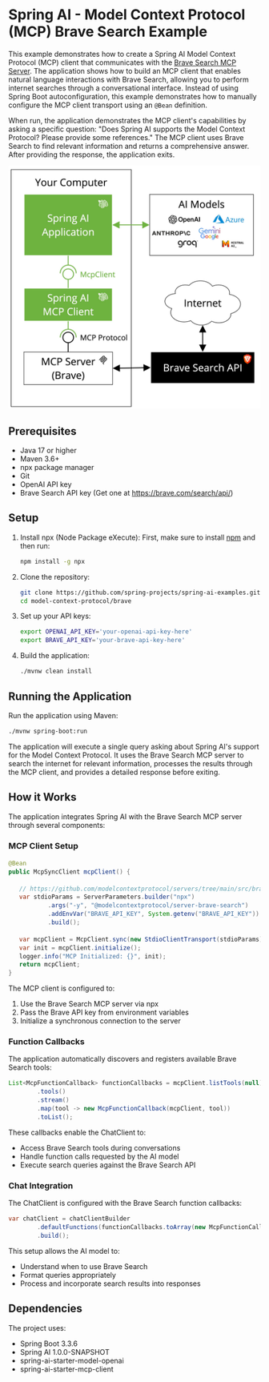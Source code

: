# Spring AI - Model Context Protocol (MCP) Brave Search Example

This example demonstrates how to create a Spring AI Model Context Protocol (MCP) client that communicates with the [Brave Search MCP Server](https://github.com/modelcontextprotocol/servers/tree/main/src/brave-search). The application shows how to build an MCP client that enables natural language interactions with Brave Search, allowing you to perform internet searches through a conversational interface. Instead of using Spring Boot autoconfiguration, this example demonstrates how to manually configure the MCP client transport using an `@Bean` definition.

When run, the application demonstrates the MCP client's capabilities by asking a specific question: "Does Spring AI supports the Model Context Protocol? Please provide some references." The MCP client uses Brave Search to find relevant information and returns a comprehensive answer. After providing the response, the application exits.

<img src="spring-ai-mcp-brave.jpg" width="600"/>

## Prerequisites

- Java 17 or higher
- Maven 3.6+
- npx package manager
- Git
- OpenAI API key
- Brave Search API key (Get one at https://brave.com/search/api/)

## Setup

1. Install npx (Node Package eXecute):
   First, make sure to install [npm](https://docs.npmjs.com/downloading-and-installing-node-js-and-npm)
   and then run:
   ```bash
   npm install -g npx
   ```

2. Clone the repository:
   ```bash
   git clone https://github.com/spring-projects/spring-ai-examples.git
   cd model-context-protocol/brave
   ```

3. Set up your API keys:
   ```bash
   export OPENAI_API_KEY='your-openai-api-key-here'
   export BRAVE_API_KEY='your-brave-api-key-here'
   ```

4. Build the application:
   ```bash
   ./mvnw clean install
   ```

## Running the Application

Run the application using Maven:
```bash
./mvnw spring-boot:run
```

The application will execute a single query asking about Spring AI's support for the Model Context Protocol. It uses the Brave Search MCP server to search the internet for relevant information, processes the results through the MCP client, and provides a detailed response before exiting.

## How it Works

The application integrates Spring AI with the Brave Search MCP server through several components:

### MCP Client Setup

```java
@Bean
public McpSyncClient mcpClient() {

   // https://github.com/modelcontextprotocol/servers/tree/main/src/brave-search
   var stdioParams = ServerParameters.builder("npx")
           .args("-y", "@modelcontextprotocol/server-brave-search")
           .addEnvVar("BRAVE_API_KEY", System.getenv("BRAVE_API_KEY"))
           .build();

   var mcpClient = McpClient.sync(new StdioClientTransport(stdioParams)).build();
   var init = mcpClient.initialize();
   logger.info("MCP Initialized: {}", init);
   return mcpClient;
}
```

The MCP client is configured to:
1. Use the Brave Search MCP server via npx
2. Pass the Brave API key from environment variables
3. Initialize a synchronous connection to the server

### Function Callbacks

The application automatically discovers and registers available Brave Search tools:

```java
List<McpFunctionCallback> functionCallbacks = mcpClient.listTools(null)
        .tools()
        .stream()
        .map(tool -> new McpFunctionCallback(mcpClient, tool))
        .toList();
```

These callbacks enable the ChatClient to:
- Access Brave Search tools during conversations
- Handle function calls requested by the AI model
- Execute search queries against the Brave Search API

### Chat Integration

The ChatClient is configured with the Brave Search function callbacks:

```java
var chatClient = chatClientBuilder
        .defaultFunctions(functionCallbacks.toArray(new McpFunctionCallback[0]))
        .build();
```

This setup allows the AI model to:
- Understand when to use Brave Search
- Format queries appropriately
- Process and incorporate search results into responses

## Dependencies

The project uses:
- Spring Boot 3.3.6
- Spring AI 1.0.0-SNAPSHOT
- spring-ai-starter-model-openai
- spring-ai-starter-mcp-client
